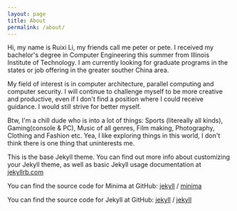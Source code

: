 ```yaml
---
layout: page
title: About
permalink: /about/
---
```

Hi, my name is Ruixi Li, my friends call me peter or pete. I received my bachelor's degree in Computer Engineering this summer from Illinois Institute of Technology. I am currently looking for graduate programs in the states or job offering in the greater souther China area. 
    
My field of interest is in computer architecture, parallel computing and computer security. I will continue to challenge myself to be more creative and productive, even if I don't find a position where I could receive guidance.  I would still strive for better myself. 
                                                             
Btw, I'm a chill dude who is into a lot of things: Sports (litereally all kinds), Gaming(console & PC), Music of all genres, Film making, Photography, Clothing and Fashion etc. Yea, I like exploring things in this world, I don't think there is one thing that uninterests me.

This is the base Jekyll theme. You can find out more info about customizing your Jekyll theme, as well as basic Jekyll usage documentation at [jekyllrb.com](https://jekyllrb.com/)

You can find the source code for Minima at GitHub:
[jekyll][jekyll-organization] /
[minima](https://github.com/jekyll/minima)

You can find the source code for Jekyll at GitHub:
[jekyll][jekyll-organization] /
[jekyll](https://github.com/jekyll/jekyll)


[jekyll-organization]: https://github.com/jekyll


